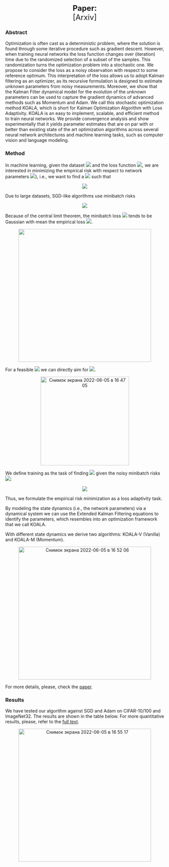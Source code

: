 <p align="center">
  <b style="font-size: 24px">Paper:</b><br>
  <a href="https://arxiv.org/abs/2107.03331" style="font-size: 24px; text-decoration: none">[Arxiv]</a>
</p>

### Abstract

Optimization is often cast as a deterministic problem, where the solution is found through some iterative procedure such as gradient descent. However, when training neural networks the loss function changes over (iteration) time due to the randomized selection of a subset of the samples. This randomization turns the optimization problem into a stochastic one. We propose to consider the loss as a noisy observation with respect to some reference optimum. This interpretation of the loss allows us to adopt Kalman filtering as an optimizer, as its recursive formulation is designed to estimate unknown parameters from noisy measurements. Moreover, we show that the Kalman Filter dynamical model for the evolution of the unknown parameters can be used to capture the gradient dynamics of advanced methods such as Momentum and Adam. We call this stochastic optimization method KOALA, which is short for Kalman Optimization Algorithm with Loss Adaptivity. KOALA is an easy to implement, scalable, and efficient method to train neural networks. We provide convergence analysis and show experimentally that it yields parameter estimates that are on par with or better than existing state of the art optimization algorithms across several neural network architectures and machine learning tasks, such as computer vision and language modeling.

### Method

In machine learning, given the dataset ![](https://latex.codecogs.com/svg.image?\xi_i,&space;i=1\dots&space;m) and the loss function ![](https://latex.codecogs.com/svg.image?l(\xi;&space;x)), we are interested in minimizing the empirical risk with respect to network parameters ![](https://latex.codecogs.com/svg.image?x)), i.e., we want to find a ![](https://latex.codecogs.com/svg.image?\hat&space;x) such that

<p align="center">
<img src="https://latex.codecogs.com/svg.image?\hat&space;L(\hat&space;x)=\min_{x}\hat&space;L(x),\quad\text{where}\quad\hat&space;L=\frac{1}{m}\sum_{i=1}^m&space;l(\xi_i;&space;x).">
</p>
  
Due to large datasets, SGD-like algorithms use minibatch risks

<p align="center">
<img src="https://latex.codecogs.com/svg.image?\hat&space;L_k(x)=\frac{1}{|S_k|}\sum_{i\in&space;S_k}l(\xi_i;&space;x).">
</p>
  
Because of the central limit theorem, the minibatch loss ![](https://latex.codecogs.com/svg.image?\hat&space;L_k) tends to be Gaussian with mean the empirical loss ![](https://latex.codecogs.com/svg.image?\hat&space;L).

<p align="center">
<img width="420" src="https://user-images.githubusercontent.com/32042066/172056228-288c8da2-ca40-4d3e-94ff-3bc5f4d9c041.png">
</p>
  
For a feasible ![](https://latex.codecogs.com/svg.image?\hat&space;L^{\text{target}}) we can directly aim for ![](https://latex.codecogs.com/svg.image?\hat&space;L^{\text{target}}=\hat&space;L(\hat&space;x)).

<p align="center">
<img width="280" alt="Снимок экрана 2022-06-05 в 16 47 05" src="https://user-images.githubusercontent.com/32042066/172056265-f9351642-d4e7-41b1-b11b-2652acfcccd9.png">
</p>

We define training as the task of finding ![](https://latex.codecogs.com/svg.image?x_k) given the noisy minibatch risks ![](https://latex.codecogs.com/svg.image?\hat&space;L_k):

<p align="center">
<img src="https://latex.codecogs.com/svg.image?\hat&space;L_k(x_k)=\hat&space;L^{\text{target}}-v_k.">
</p>

Thus, we formulate the empirical risk minimization as a loss adaptivity task.

By modeling the state dynamics (i.e., the network parameters) via a dynamical
system we can use the Extended Kalman Filtering equations to identify the parameters, which resembles into an optimization framework that we call KOALA.

With different state dynamics we derive two algorithms: KOALA-V (Vanilla) and KOALA-M (Momentum).

<p align="center">
<img width="420" alt="Снимок экрана 2022-06-05 в 16 52 06" src="https://user-images.githubusercontent.com/32042066/172056519-bd0f35e0-e7a3-4408-b341-fbd4de3f43c2.png">
</p>
  
For more details, please, check the <a href="https://arxiv.org/abs/2107.03331">paper</a>.

### Results

We have tested our algorithm against SGD and Adam on CIFAR-10/100 and ImageNet32. The results are shown in the table below. For more quantitative results, please, refer to the <a href="https://arxiv.org/abs/2107.03331">full text</a>.

<p align="center">
<img width="420" alt="Снимок экрана 2022-06-05 в 16 55 17" src="https://user-images.githubusercontent.com/32042066/172056675-55715b81-bfda-4d1b-9d8e-b5a65b3d9110.png">
</p>
